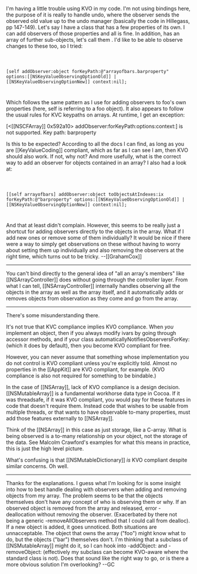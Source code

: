 

I'm having a little trouble using KVO in my code. I'm not using bindings here, the purpose of it is really to handle undo, where the observer sends the observed old value up to the undo manager (basically the code in Hillegass, pp 147-149). Let's say I have a class <foo> that has a few properties of its own. I can add observers of those properties and all is fine. In addition, <foo> has an array of further sub-objects, let's call them <bar>. I'd like to be able to observe changes to these too, so I tried:

<code>

[self addObserver:object forKeyPath:@"arrayofbars.barproperty" options:[[NSKeyValueObservingOptionOld]] | [[NSKeyValueObservingOptionNew]] context:nil];

</code>

Which follows the same pattern as I use for adding observers to foo's own properties (here, self is referring to a foo object). It also appears to follow the usual rules for KVC keypaths on arrays. At runtime, I get an exception:

[<[[NSCFArray]] 0x592a10> addObserver:forKeyPath:options:context:] is not supported. Key path: barproperty

Is this to be expected? According to all the docs I can find, as long as you are [[KeyValueCoding]] compliant, which as far as I can see I am, then KVO should also work. If not, why not? And more usefully, what is the correct way to add an observer for objects contained in an array? I also had a look at:

<code>

[[self arrayofbars] addObserver:object toObjectsAtIndexes:ix forKeyPath:@"barproperty" options:[[NSKeyValueObservingOptionOld]] | [[NSKeyValueObservingOptionNew]] context:nil];

</code>

And that at least didn't complain. However, this seems to be really just a shortcut for adding observers directly to the objects in the array. What if I add new ones or remove some of them individually? It would be nice if there were a way to simply get observations on these without having to worry about setting them up individually and also removing the observers at the right time, which turns out to be tricky. --[[GrahamCox]]

----

You can't bind directly to the general idea of "all an array's members" like [[NSArrayController]] does without going through the controller layer. From what I can tell, [[NSArrayController]] internally handles observing all the objects in the array as well as the array itself, and it automatically adds or removes objects from observation as they come and go from the array.

----

There's some misunderstanding there.

It's not true that KVC compliance implies KVO compliance.  When _you_ implement an object, then if you always modify ivars by going through accessor methods, and if your class automaticallyNotifiesObserversForKey: (which it does by default), then you become KVO compliant for free.  

However, you can never assume that something whose implementation you do not control is KVO compliant unless you're explicitly told.  Almost no properties in the [[AppKit]] are KVO compliant, for example. (KVO compliance is also not required for something to be bindable.)

In the case of [[NSArray]], lack of KVO compliance is a design decision.  [[NSMutableArray]] is a fundamental workhorse data type in Cocoa.  If it was threadsafe, if it was KVO compliant, you would pay for these features in code that doesn't require them.  Instead code that wishes to be usable from multiple threads, or that wants to have observable to-many properties, must add those features externally to [[NSArray]].

Think of the [[NSArray]] in this case as just storage, like a C-array.  What is being observed is a to-many relationship on your object, not the storage of the data.  See Malcolm Crawford's examples for what this means in practice, this is just the high level picture. 

What's confusing is that [[NSMutableDictionary]] _is_ KVO compliant despite similar concerns.  Oh well.

----

Thanks for the explanations. I guess what I'm looking for is some insight into how to best handle dealing with observers when adding and removing objects from my array. The problem seems to be that the objects themselves don't have any concept of who is observing them or why. If an observed object is removed from the array and released, error - deallocation without removing the observer. (Exacerbated by there not being a generic -removeAllObservers method that I could call from dealloc). If a new object is added, it goes unnoticed. Both situations are unnacceptable. The object that owns the array ("foo") might know what to do, but the objects ("bar") themselves don't. I'm thinking that a subclass of [[NSMutableArray]] might do it, so I can hook into -addObject: and -removeObject: (effectively my subclass can become KVO-aware where the standard class is not). Does that sound like the right way to go, or is there a more obvious solution I'm overlooking? --GC
